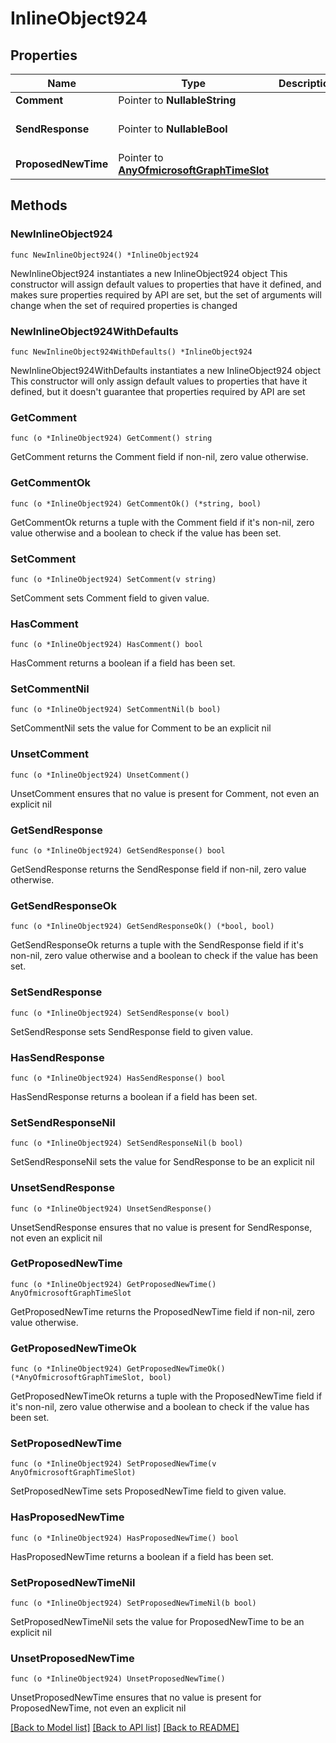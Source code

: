 # InlineObject924

## Properties

Name | Type | Description | Notes
------------ | ------------- | ------------- | -------------
**Comment** | Pointer to **NullableString** |  | [optional] 
**SendResponse** | Pointer to **NullableBool** |  | [optional] [default to false]
**ProposedNewTime** | Pointer to [**AnyOfmicrosoftGraphTimeSlot**](anyOf&lt;microsoft.graph.timeSlot&gt;.md) |  | [optional] 

## Methods

### NewInlineObject924

`func NewInlineObject924() *InlineObject924`

NewInlineObject924 instantiates a new InlineObject924 object
This constructor will assign default values to properties that have it defined,
and makes sure properties required by API are set, but the set of arguments
will change when the set of required properties is changed

### NewInlineObject924WithDefaults

`func NewInlineObject924WithDefaults() *InlineObject924`

NewInlineObject924WithDefaults instantiates a new InlineObject924 object
This constructor will only assign default values to properties that have it defined,
but it doesn't guarantee that properties required by API are set

### GetComment

`func (o *InlineObject924) GetComment() string`

GetComment returns the Comment field if non-nil, zero value otherwise.

### GetCommentOk

`func (o *InlineObject924) GetCommentOk() (*string, bool)`

GetCommentOk returns a tuple with the Comment field if it's non-nil, zero value otherwise
and a boolean to check if the value has been set.

### SetComment

`func (o *InlineObject924) SetComment(v string)`

SetComment sets Comment field to given value.

### HasComment

`func (o *InlineObject924) HasComment() bool`

HasComment returns a boolean if a field has been set.

### SetCommentNil

`func (o *InlineObject924) SetCommentNil(b bool)`

 SetCommentNil sets the value for Comment to be an explicit nil

### UnsetComment
`func (o *InlineObject924) UnsetComment()`

UnsetComment ensures that no value is present for Comment, not even an explicit nil
### GetSendResponse

`func (o *InlineObject924) GetSendResponse() bool`

GetSendResponse returns the SendResponse field if non-nil, zero value otherwise.

### GetSendResponseOk

`func (o *InlineObject924) GetSendResponseOk() (*bool, bool)`

GetSendResponseOk returns a tuple with the SendResponse field if it's non-nil, zero value otherwise
and a boolean to check if the value has been set.

### SetSendResponse

`func (o *InlineObject924) SetSendResponse(v bool)`

SetSendResponse sets SendResponse field to given value.

### HasSendResponse

`func (o *InlineObject924) HasSendResponse() bool`

HasSendResponse returns a boolean if a field has been set.

### SetSendResponseNil

`func (o *InlineObject924) SetSendResponseNil(b bool)`

 SetSendResponseNil sets the value for SendResponse to be an explicit nil

### UnsetSendResponse
`func (o *InlineObject924) UnsetSendResponse()`

UnsetSendResponse ensures that no value is present for SendResponse, not even an explicit nil
### GetProposedNewTime

`func (o *InlineObject924) GetProposedNewTime() AnyOfmicrosoftGraphTimeSlot`

GetProposedNewTime returns the ProposedNewTime field if non-nil, zero value otherwise.

### GetProposedNewTimeOk

`func (o *InlineObject924) GetProposedNewTimeOk() (*AnyOfmicrosoftGraphTimeSlot, bool)`

GetProposedNewTimeOk returns a tuple with the ProposedNewTime field if it's non-nil, zero value otherwise
and a boolean to check if the value has been set.

### SetProposedNewTime

`func (o *InlineObject924) SetProposedNewTime(v AnyOfmicrosoftGraphTimeSlot)`

SetProposedNewTime sets ProposedNewTime field to given value.

### HasProposedNewTime

`func (o *InlineObject924) HasProposedNewTime() bool`

HasProposedNewTime returns a boolean if a field has been set.

### SetProposedNewTimeNil

`func (o *InlineObject924) SetProposedNewTimeNil(b bool)`

 SetProposedNewTimeNil sets the value for ProposedNewTime to be an explicit nil

### UnsetProposedNewTime
`func (o *InlineObject924) UnsetProposedNewTime()`

UnsetProposedNewTime ensures that no value is present for ProposedNewTime, not even an explicit nil

[[Back to Model list]](../README.md#documentation-for-models) [[Back to API list]](../README.md#documentation-for-api-endpoints) [[Back to README]](../README.md)


